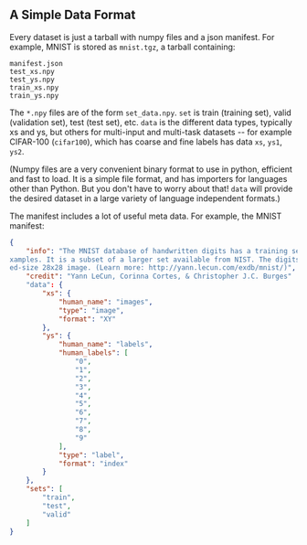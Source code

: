A Simple Data Format
--------------------

Every dataset is just a tarball with numpy files and a json manifest. For example, MNIST is stored as `mnist.tgz`, a tarball containing:

```
manifest.json
test_xs.npy
test_ys.npy
train_xs.npy
train_ys.npy
```

The `*.npy` files are of the form `set_data.npy`. `set` is train (training set), valid (validation set), test (test set), etc. `data` is the different data types, typically xs and ys, but others for multi-input and multi-task datasets -- for example CIFAR-100 (`cifar100`), which has coarse and fine labels has data `xs`, `ys1`, `ys2`.

(Numpy files are a very convenient binary format to use in python, efficient and fast to load. It is a simple file format, and has importers for languages other than Python. But you don't have to worry about that! `data` will provide the desired dataset in a large variety of language independent formats.)

The manifest includes a lot of useful meta data. For example, the MNIST manifest:

```json
{
    "info": "The MNIST database of handwritten digits has a training set of 60,000 examples, and a test set of 10,000 e
xamples. It is a subset of a larger set available from NIST. The digits have been size-normalized and centered in a fix
ed-size 28x28 image. (Learn more: http://yann.lecun.com/exdb/mnist/)", 
    "credit": "Yann LeCun, Corinna Cortes, & Christopher J.C. Burges"
    "data": {
        "xs": {
            "human_name": "images", 
            "type": "image", 
            "format": "XY"
        }, 
        "ys": {
            "human_name": "labels", 
            "human_labels": [
                "0", 
                "1", 
                "2", 
                "3", 
                "4", 
                "5", 
                "6", 
                "7", 
                "8", 
                "9"
            ], 
            "type": "label", 
            "format": "index"
        }
    }, 
    "sets": [
        "train", 
        "test", 
        "valid"
    ]
}
```


